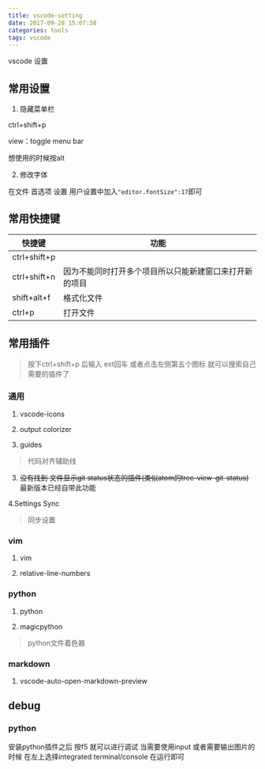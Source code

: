 ```yaml
---
title: vscode-setting
date: 2017-09-28 15:07:58
categories: tools
tags: vscode
---
```

vscode 设置
<!--more-->

## 常用设置

1. 隐藏菜单栏

ctrl+shift+p

view：toggle menu bar

想使用的时候按alt

2. 修改字体

在文件 首选项 设置 用户设置中加入`"editor.fontSize":17`即可

## 常用快捷键
| 快捷键       | 功能                                                   |
| ------------ | ------------------------------------------------------ |
| ctrl+shift+p |                                                        |
| ctrl+shift+n | 因为不能同时打开多个项目所以只能新建窗口来打开新的项目 |
| shift+alt+f  | 格式化文件                                             |
| ctrl+p       | 打开文件                                                       |


## 常用插件

> 按下ctrl+shift+p 后输入 ext回车 或者点击左侧第五个图标 就可以搜索自己需要的插件了

### 通用

1. vscode-icons

2. output colorizer

3. guides
> 代码对齐辅助线

3. ~~没有找到 文件显示git status状态的插件(类似atom的tree-view-git-status)~~ 最新版本已经自带此功能

4.Settings Sync
> 同步设置

### vim

1. vim

2. relative-line-numbers

### python

1. python

2. magicpython
> python文件着色器

### markdown

1. vscode-auto-open-markdown-preview

## debug

### python

安装python插件之后 按f5 就可以进行调试
当需要使用input 或者需要输出图片的时候 在左上选择integrated terminal/console 在运行即可
